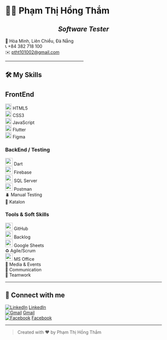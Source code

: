 # 👩‍💻 Phạm Thị Hồng Thắm

<div align="center">
  <h2><i>Software Tester</i></h2>
</div>

📍 Hòa Minh, Liên Chiểu, Đà Nẵng  
📞 +84 382 718 100  
✉️ ptht101002@gmail.com

<hr style="width: 50%;">


## 🛠️ My Skills

## FrontEnd

<img src="https://img.icons8.com/color/48/000000/html-5--v1.png" width="20"/> HTML5  
<img src="https://img.icons8.com/color/48/000000/css3.png" width="20"/> CSS3  
<img src="https://img.icons8.com/color/48/000000/javascript--v1.png" width="20"/> JavaScript  
<img src="https://cdn.worldvectorlogo.com/logos/flutter.svg" width="20"/> Flutter  
<img src="https://img.icons8.com/color/48/000000/figma--v1.png" width="20"/> Figma

### BackEnd / Testing 

<img src="https://img.icons8.com/color/24/dart.png" width="24"/> Dart  
<img src="https://img.icons8.com/color/24/firebase.png" width="24"/> Firebase  
<img src="https://img.icons8.com/color/24/microsoft-sql-server.png" width="24"/> SQL Server  
<img src="https://img.icons8.com/external-tal-revivo-color-tal-revivo/48/external-postman-is-the-only-complete-api-development-environment-logo-color-tal-revivo.png" width="24"/> Postman  
🪲 Manual Testing  
🤖 Katalon


### Tools & Soft Skills

<img src="https://img.icons8.com/ios-filled/24/github.png" width="24"/> GitHub  
<img src="https://img.icons8.com/ios-filled/24/task.png" width="24"/> Backlog  
<img src="https://img.icons8.com/color/24/google-sheets.png" width="24"/> Google Sheets  
♻️ Agile/Scrum  
<img src="https://img.icons8.com/ios-filled/24/microsoft-office-2019.png" width="24"/> MS Office  
📣 Media & Events  
💬 Communication  
👥 Teamwork


---

## 🤝 Connect with me

[![LinkedIn](https://cdn-icons-png.flaticon.com/32/174/174857.png)](https://www.linkedin.com/in/phamthihongtham/) [LinkedIn](https://www.linkedin.com/in/phamthihongtham/)  
[![Gmail](https://cdn-icons-png.flaticon.com/32/732/732200.png)](mailto:ptht101002@gmail.com) [Gmail](mailto:ptht101002@gmail.com)  
[![Facebook](https://cdn-icons-png.flaticon.com/32/733/733547.png)](https://www.facebook.com/moennw/) [Facebook](https://www.facebook.com/moennw/)

---

> Created with ❤️ by Phạm Thị Hồng Thắm
